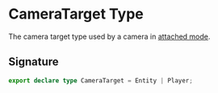 # CameraTarget Type

The camera target type used by a camera in [attached mode](https://developers.meta.com/horizon-worlds/reference/2.0.0/camera_camera#setcameramodeattach).

## Signature

```typescript
export declare type CameraTarget = Entity | Player;
```